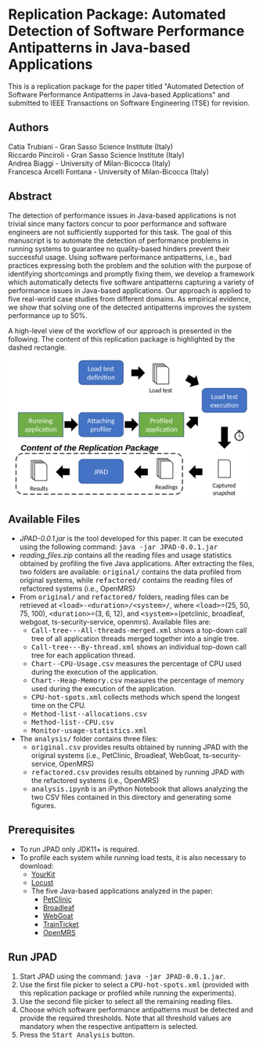 # Replication Package: Automated Detection of Software Performance Antipatterns in Java-based Applications

This is a replication package for the paper titled "Automated Detection of Software Performance Antipatterns in Java-based Applications" and submitted to IEEE Transactions on Software Engineering (TSE) for revision.



## Authors
Catia Trubiani - Gran Sasso Science Institute (Italy)<br/>Riccardo Pinciroli - Gran Sasso Science Institute (Italy)<br/>Andrea Biaggi - University of Milan-Bicocca (Italy)<br/>Francesca Arcelli Fontana - University of Milan-Bicocca (Italy)



## Abstract
The detection of performance issues in Java-based applications is not trivial since many factors concur to poor performance and software engineers are not sufficiently supported for this task.
The goal of this manuscript is to automate the detection of performance problems in running systems to guarantee no quality-based hinders prevent their successful usage.
Using software performance antipatterns, i.e., bad practices expressing both the problem and the solution with the purpose of identifying shortcomings and promptly fixing them, we develop a framework which automatically detects five software antipatterns capturing a variety of performance issues in Java-based applications.
Our approach is applied to five real-world case studies from different domains. As empirical evidence, we show that solving one of the detected antipatterns improves the system performance up to 50%.

A high-level view of the workflow of our approach is presented in the following. The content of this replication package is highlighted by the dashed rectangle.

![High-level workflow of our approach](https://raw.githubusercontent.com/rickypinci/jpad-replication/main/resources/pad-workflow.png?token=ABXLF7HT3GT2ZJGUHCQKARTBAEA2W)



## Available Files
- *JPAD-0.0.1.jar* is the tool developed for this paper. It can be executed using the following command: <tt>java -jar JPAD-0.0.1.jar</tt>
- *reading_files.zip* contains all the reading files and usage statistics obtained by profiling the five Java applications. After extracting the files, two folders are available: <tt>original/</tt> contains the data profiled from original systems, while <tt>refactored/</tt> contains the reading files of refactored systems (i.e., OpenMRS)
- From <tt>original/</tt> and <tt>refactored/</tt> folders, reading files can be retrieved at <tt>\<load\>-\<duration\>/\<system\>/</tt>, where <tt>\<load\></tt>=(25, 50, 75, 100), <tt>\<duration\></tt>=(3, 6, 12), and <tt>\<system\></tt>=(petclinic, broadleaf, webgoat, ts-security-service, openmrs). Available files are:
	- <tt>Call-tree---All-threads-merged.xml</tt> shows a top-down call tree of all application threads merged together into a single tree.
	- <tt>Call-tree---By-thread.xml</tt> shows an individual top-down call tree for each application thread.
	- <tt>Chart--CPU-Usage.csv</tt> measures the percentage of CPU used during the execution of the application.
	- <tt>Chart--Heap-Memory.csv</tt> measures the percentage of memory used during the execution of the application.
	- <tt>CPU-hot-spots.xml</tt> collects methods which spend the longest time on the CPU.
	- <tt>Method-list--allocations.csv</tt>
	- <tt>Method-list--CPU.csv</tt>
	- <tt>Monitor-usage-statistics.xml</tt>
- The <tt>analysis/</tt> folder contains three files:
	- <tt>original.csv</tt> provides results obtained by running JPAD with the original systems (i.e., PetClinic, Broadleaf, WebGoat, ts-security-service, OpenMRS)
	- <tt>refactored.csv</tt> provides results obtained by running JPAD with the refactored systems (i.e., OpenMRS)
	- <tt>analysis.ipynb</tt> is an iPython Notebook that allows analyzing the two CSV files contained in this directory and generating some figures.



## Prerequisites
- To run JPAD only JDK11+ is required.
- To profile each system while running load tests, it is also necessary to download:
	- [YourKit](https://www.yourkit.com/java/profiler/features/)
	- [Locust](https://locust.io/)
	- The five Java-based applications analyzed in the paper:
		- [PetClinic](https://github.com/spring-projects/spring-petclinic)
		- [Broadleaf](https://github.com/BroadleafCommerce/DemoSite)
		- [WebGoat](https://github.com/WebGoat/WebGoat)
		- [TrainTicket](https://github.com/FudanSELab/train-ticket)
		- [OpenMRS](https://github.com/openmrs/openmrs-core)



## Run JPAD
1) Start JPAD using the command: <tt>java -jar JPAD-0.0.1.jar</tt>.
2) Use the first file picker to select a <tt>CPU-hot-spots.xml</tt> (provided with this replication package or profiled while running the experiments).
3) Use the second file picker to select all the remaining reading files.
4) Choose which software performance antipatterns must be detected and provide the required thresholds. Note that all threshold values are mandatory when the respective antipattern is selected.
5) Press the <tt>Start Analysis</tt> button.


